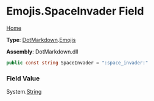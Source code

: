 # Emojis\.SpaceInvader Field

[Home](../../../README.md)

**Type**: [DotMarkdown](../../README.md)\.[Emojis](../README.md)

**Assembly**: DotMarkdown\.dll

```csharp
public const string SpaceInvader = ":space_invader:"
```

### Field Value

System\.[String](https://docs.microsoft.com/en-us/dotnet/api/system.string)